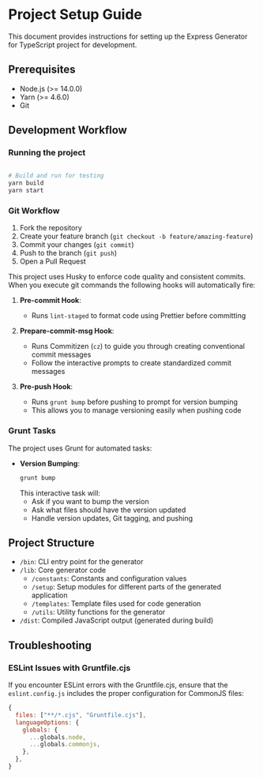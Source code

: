 # Project Setup Guide

This document provides instructions for setting up the Express Generator for TypeScript project for development.

## Prerequisites

- Node.js (>= 14.0.0)
- Yarn (>= 4.6.0)
- Git

## Development Workflow

### Running the project

```bash

# Build and run for testing
yarn build
yarn start
```

### Git Workflow

1. Fork the repository
2. Create your feature branch (`git checkout -b feature/amazing-feature`)
3. Commit your changes (`git commit`)
4. Push to the branch (`git push`)
5. Open a Pull Request

This project uses Husky to enforce code quality and consistent commits. When you execute git commands the following hooks will automatically fire:

1. **Pre-commit Hook**:

   - Runs `lint-staged` to format code using Prettier before committing

2. **Prepare-commit-msg Hook**:

   - Runs Commitizen (`cz`) to guide you through creating conventional commit messages
   - Follow the interactive prompts to create standardized commit messages

3. **Pre-push Hook**:
   - Runs `grunt bump` before pushing to prompt for version bumping
   - This allows you to manage versioning easily when pushing code

### Grunt Tasks

The project uses Grunt for automated tasks:

- **Version Bumping**:
  ```bash
  grunt bump
  ```
  This interactive task will:
  - Ask if you want to bump the version
  - Ask what files should have the version updated
  - Handle version updates, Git tagging, and pushing

## Project Structure

- `/bin`: CLI entry point for the generator
- `/lib`: Core generator code
  - `/constants`: Constants and configuration values
  - `/setup`: Setup modules for different parts of the generated application
  - `/templates`: Template files used for code generation
  - `/utils`: Utility functions for the generator
- `/dist`: Compiled JavaScript output (generated during build)

## Troubleshooting

### ESLint Issues with Gruntfile.cjs

If you encounter ESLint errors with the Gruntfile.cjs, ensure that the `eslint.config.js` includes the proper configuration for CommonJS files:

```javascript
{
  files: ["**/*.cjs", "Gruntfile.cjs"],
  languageOptions: {
    globals: {
      ...globals.node,
      ...globals.commonjs,
    },
  },
}
```
